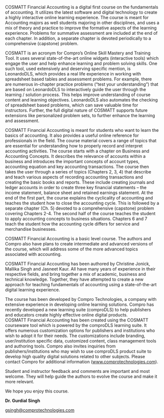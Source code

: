 COSMATT Financial Accounting is a digital first course on the fundamentals of accounting. It utilizes the latest software and digital technology to create a highly interactive online learning experience. The course is meant for Accounting majors as well students majoring in other disciplines, and uses a mix of theory and practice to improve the formative aspects of the learning experience. Problems for summative assessment are included at the end of each chapter. In addition, a separate chapter is devoted periodically to a comprehensive (capstone) problem. 

COSMATT is an acronym for Compro’s Online Skill Mastery and Training Tool. It uses several state-of-the-art online widgets (interactive tools) which engage the user and help enhance learning and problem solving skills. One such tool, used extensively and deserving specific mention, is LeonardoDLS, which provides a real life experience in working with spreadsheet based tables and assessment problems. For example, there are numerous in-chapter practice problems (“test your understanding”) that are based on LeonardoDLS to interactively guide the user through the learning / solution process. This helps improve understanding of course content and learning objectives. LeonardoDLS also automates the checking of spreadsheet based problems, which can save valuable time for instructors. Further, the full digital nature of COSMATT supports future extensions like personalized problem sets, to further enhance the learning and assessment. 

COSMATT Financial Accounting is meant for students who want to learn the basics of accounting. It also provides a useful online reference for professionals in the field. The course material covers a range of topics that are essential for understanding how to properly record and interpret accounting activities. The course starts with a chapter on Business and Accounting Concepts. It describes the relevance of accounts within a business and introduces the important concepts of account types, accounting equation and key accounting transactions. The course then takes the user through a series of topics (Chapters 2, 3, 4) that describe and teach various aspects of recording accounting transactions and creating the basic books and reports. These include creating journals and ledger accounts in order to create three key financial statements – the income statement, balance sheet and retained earnings statement.  At the end of the first part, the course explains the cyclicality of accounting and teaches the student how to close the accounting cycle. This is followed by a separate chapter (Ch. 5) devoted to a comprehensive (capstone) problem covering Chapters 2-4. The second half of the course teaches the student to apply accounting concepts to business situations.  Chapters 6 and 7 teach the student how the accounting cycle differs for service and merchandise businesses.  
 
COSMATT Financial Accounting is a basic level course. The authors and Compro also have plans to create intermediate and advanced versions of the course, which will address some of the more advanced topics associated with accounting. 

COSMATT Financial Accounting has been authored by Christine Jonick, Mallika Singh and Jasneet Kaur. All have many years of experience in their respective fields, and bring together a mix of academic, business and technical knowledge. Together, they have attempted to create a new approach for teaching fundamentals of accounting using a state-of-the-art digital learning experience. 

The course has been developed by Compro Technologies, a company with extensive experience in developing online learning solutions. Compro has recently developed a new learning suite (comproDLS) to help publishers and educators create highly effective online digital products.  
COSMATT Financial Accounting has been created using the COSMATT courseware tool which is powered by the comproDLS learning suite. It offers numerous customization options for publishers and institutions who wish to adopt it for their needs. The customizations include branding, user/institution specific data, customized content, class management tools and authoring tools. Compro also invites inquiries from publishers/institutions who may wish to use comproDLS product suite to develop high quality digital solutions related to other subjects. Please contact Compro for additional information (www.comprotechnologies.com).

Student and instructor feedback and comments are important and most welcome. They will help guide the authors to evolve the course and make it more relevant. 

We hope you enjoy this course.



**Dr. Gurdial Singh**

<gsingh@comprotechnologies.com>
